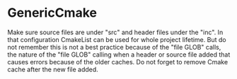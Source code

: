 # GenericCmake
Make sure source files are under "src" and header files under the "inc". In that configuration CmakeList can be used for whole project lifetime.
But do not remember this is not a best practice because of the "file GLOB" calls, the nature of the "file GLOB" calling when a header or source file added that causes errors because of the older caches. Do not forget to remove Cmake cache after the new file added.
